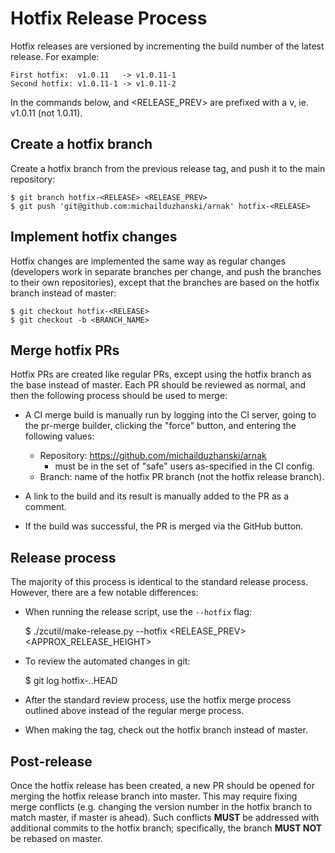 Hotfix Release Process
======================

Hotfix releases are versioned by incrementing the build number of the latest
release. For example:

    First hotfix:  v1.0.11   -> v1.0.11-1
    Second hotfix: v1.0.11-1 -> v1.0.11-2

In the commands below, <RELEASE> and <RELEASE_PREV> are prefixed with a v, ie.
v1.0.11 (not 1.0.11).

## Create a hotfix branch

Create a hotfix branch from the previous release tag, and push it to the main
repository:

    $ git branch hotfix-<RELEASE> <RELEASE_PREV>
    $ git push 'git@github.com:michailduzhanski/arnak' hotfix-<RELEASE>

## Implement hotfix changes

Hotfix changes are implemented the same way as regular changes (developers work
in separate branches per change, and push the branches to their own repositories),
except that the branches are based on the hotfix branch instead of master:

    $ git checkout hotfix-<RELEASE>
    $ git checkout -b <BRANCH_NAME>

## Merge hotfix PRs

Hotfix PRs are created like regular PRs, except using the hotfix branch as the
base instead of master. Each PR should be reviewed as normal, and then the
following process should be used to merge:

- A CI merge build is manually run by logging into the CI server, going to the
  pr-merge builder, clicking the "force" button, and entering the following
  values:

  - Repository: https://github.com/michailduzhanski/arnak
    - <DevUser> must be in the set of "safe" users as-specified in the CI
      config.
  - Branch: name of the hotfix PR branch (not the hotfix release branch).

- A link to the build and its result is manually added to the PR as a comment.

- If the build was successful, the PR is merged via the GitHub button.

## Release process

The majority of this process is identical to the standard release process.
However, there are a few notable differences:

- When running the release script, use the `--hotfix` flag:

    $ ./zcutil/make-release.py --hotfix <RELEASE> <RELEASE_PREV> <APPROX_RELEASE_HEIGHT>

- To review the automated changes in git:

    $ git log hotfix-<RELEASE>..HEAD

- After the standard review process, use the hotfix merge process outlined above
  instead of the regular merge process.

- When making the tag, check out the hotfix branch instead of master.

## Post-release

Once the hotfix release has been created, a new PR should be opened for merging
the hotfix release branch into master. This may require fixing merge conflicts
(e.g. changing the version number in the hotfix branch to match master, if
master is ahead). Such conflicts **MUST** be addressed with additional commits
to the hotfix branch; specifically, the branch **MUST NOT** be rebased on
master.
